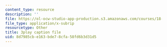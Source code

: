 ```yaml
---
content_type: resource
description: ''
file: https://ol-ocw-studio-app-production.s3.amazonaws.com/courses/18-03sc-differential-equations-fall-2011/8d7985cbe163bde78cfa58fd6b3d31d5_te6Mplq3DCU.srt
file_type: application/x-subrip
resourcetype: Other
title: 3play caption file
uid: 8d7985cb-e163-bde7-8cfa-58fd6b3d31d5
---
```

